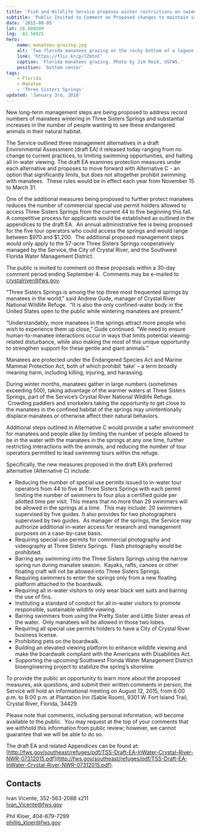 ```yaml
---
title: 'Fish and Wildlife Service proposes winter restrictions on swimming, paddling with manatees at Florida’s Three Sisters Springs'
subtitle: 'Public Invited to Comment on Proposed changes to maintain safe environment for wintering manatees and people'
date: '2015-08-05'
lat: 28.888609
lng: -82.58925
hero:
    name: manatees-grazing.jpg
    alt: 'Two florida manatees grazing on the rocky bottom of a lagoon.'
    link: 'https://flic.kr/p/7ZmtnC'
    caption: 'Florida manatees grazing. Photo by Jim Reid, USFWS.'
    position: 'bottom center'
tags:
    - Florida
    - Manatee
    - 'Three Sisters Springs'
updated: 'January 3rd, 2018'
---
```


New long-term management steps are being proposed to address record numbers of manatees wintering in Three Sisters Springs and substantial increases in the number of people wanting to see these endangered animals in their natural habitat.

The Service outlined three management alternatives in a draft Environmental Assessment (draft EA) it released today ranging from no change to current practices, to limiting swimming opportunities, and halting all in-water viewing. The draft EA examines protection measures under each alternative and proposes to move forward with Alternative C - an option that significantly limits, but does not altogether prohibit swimming with manatees.  These rules would be in effect each year from November 15 to March 31.

One of the additional measures being proposed to further protect manatees reduces the number of commercial special use permit holders allowed to access Three Sisters Springs from the current 44 to five beginning this fall.  A competitive process for applicants would be established as outlined in the appendices to the draft EA.  An annual administrative fee is being proposed for the five tour operators who could access the springs and would range between $970 and $1,200.  The additional proposed management steps would only apply to the 57-acre Three Sisters Springs cooperatively managed by the Service, the City of Crystal River, and the Southwest Florida Water Management District.

The public is invited to comment on these proposals within a 30-day comment period ending September 4.  Comments may be e-mailed to [crystalriver@fws.gov](mailto:crystalriver@fws.gov).

“Three Sisters Springs is among the top three most frequented springs by manatees in the world,” said Andrew Gude, manager of Crystal River National Wildlife Refuge.  “It is also the only confined-water body in the United States open to the public while wintering manatees are present.”

“Understandably, more manatees in the springs attract more people who wish to experience them up close,” Gude continued. “We need to ensure human-to-manatee interactions occur in ways that limits potential viewing-related disturbance, while also making the most of this unique opportunity to strengthen support for these gentle and giant animals.”

Manatees are protected under the Endangered Species Act and Marine Mammal Protection Act, both of which prohibit ‘take’ – a term broadly meaning harm, including killing, injuring, and harassing.

During winter months, manatees gather in large numbers (sometimes exceeding 500), taking advantage of the warmer waters at Three Sisters Springs, part of the Service’s Crystal River National Wildlife Refuge.  Crowding paddlers and snorkelers taking the opportunity to get close to the manatees in the confined habitat of the springs may unintentionally displace manatees or otherwise affect their natural behaviors. 

Additional steps outlined in Alternative C would provide a safer environment for manatees and people alike by limiting the number of people allowed to be in the water with the manatees in the springs at any one time, further restricting interactions with the animals, and reducing the number of tour operators permitted to lead swimming tours within the refuge.

Specifically, the new measures proposed in the draft EA’s preferred alternative (Alternative C) include:

*   Reducing the number of special use permits issued to in-water tour operators from 44 to five at Three Sisters Springs with each permit limiting the number of swimmers to four plus a certified guide per allotted time per visit. This means that no more than 29 swimmers will be allowed in the springs at a time.  This may include: 20 swimmers supervised by five guides. It also provides for two photographers supervised by two guides.  As manager of the springs, the Service may authorize additional in-water access for research and management purposes on a case-by-case basis.
*   Requiring special use permits for commercial photography and videography at Three Sisters Springs.  Flash photography would be prohibited.
*   Barring any swimming into the Three Sisters Springs using the narrow spring run during manatee season.  Kayaks, rafts, canoes or other floating craft will not be allowed into Three Sisters Springs.
*   Requiring swimmers to enter the springs only from a new floating platform attached to the boardwalk. 
*   Requiring all in-water visitors to only wear black wet suits and barring the use of fins.
*   Instituting a standard of conduct for all in-water visitors to promote responsible, sustainable wildlife viewing.
*   Barring swimmers from using the Pretty Sister and Little Sister areas of the water.  Only manatees will be allowed in those two lobes.
*   Requiring all special use permits holders to have a City of Crystal River business license.
*   Prohibiting pets on the boardwalk.
*   Building an elevated viewing platform to enhance wildlife viewing and make the boardwalk compliant with the Americans with Disabilities Act.
*   Supporting the upcoming Southwest Florida Water Management District bioengineering project to stabilize the spring’s shoreline.

To provide the public an opportunity to learn more about the proposed measures, ask questions, and submit their written comments in person, the Service will hold an informational meeting on August 12, 2015, from 6:00 p.m. to 8:00 p.m. at Plantation Inn (Sable Room), 9301 W. Fort Island Trail, Crystal River, Florida, 34429.

Please note that comments, including personal information, will become available to the public.  You may request at the top of your comments that we withhold this information from public review; however, we cannot guarantee that we will be able to do so.

The draft EA and related Appendices can be found at: [http://fws.gov/southeast/refuges/pdf/TSS-Draft-EA-InWater-Crystal-River-NWR-07312015.pdf](http://fws.gov/southeast/refuges/pdf/TSS-Draft-EA-InWater-Crystal-River-NWR-07312015.pdf).

## Contacts

Ivan Vicente, 352-563-2088 x211  
[Ivan_Vicente@fws.gov](mailto:Ivan_Vicente@fws.gov)

Phil Kloer, 404-679-7299  
[phillip_kloer@fws.gov](mailto:phillip_kloer@fws.gov)
